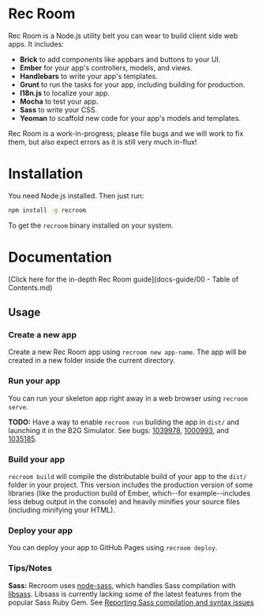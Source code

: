 # Rec Room

Rec Room is a Node.js utility belt you can wear to build client side web apps.
It includes:

 * **Brick** to add components like appbars and buttons to your UI.
 * **Ember** for your app's controllers, models, and views.
 * **Handlebars** to write your app's templates.
 * **Grunt** to run the tasks for your app, including building for production.
 * **I18n.js** to localize your app.
 * **Mocha** to test your app.
 * **Sass** to write your CSS.
 * **Yeoman** to scaffold new code for your app's models and templates.

Rec Room is a work-in-progress; please file bugs and we will work to fix them,
but also expect errors as it is still very much in-flux!

# Installation

You need Node.js installed. Then just run:

```bash
npm install -g recroom
```

To get the `recroom` binary installed on your system.

# Documentation
[Click here for the in-depth Rec Room guide](docs-guide/00 - Table of Contents.md)

## Usage

### Create a new app

Create a new Rec Room app using `recroom new app-name`. The app will be created
in a new folder inside the current directory.

### Run your app

You can run your skeleton app right away in a web browser using `recroom serve`.

**TODO:** Have a way to enable `recroom run` building the app in `dist/` and
launching it in the B2G Simulator. See bugs: [1039978][bug 1039978],
[1000993][bug 1000993], and [1035185][bug 1035185].

[bug 1039978]: https://bugzilla.mozilla.org/show_bug.cgi?id=1039978
[bug 1000993]: https://bugzilla.mozilla.org/show_bug.cgi?id=1000993
[bug 1035185]: https://bugzilla.mozilla.org/show_bug.cgi?id=1035185

### Build your app

`recroom build` will compile the distributable build of your app to the `dist/`
folder in your project. This version includes the production version of some
libraries (like the production build of Ember, which--for example--includes
less debug output in the console) and heavily minifies your source files
(including minifying your HTML).

### Deploy your app

You can deploy your app to GitHub Pages using `recroom deploy`.

### Tips/Notes

**Sass:** Recroom uses [node-sass][node-sass], which handles Sass compilation with [libsass][lib-sass]. Libsass is currently lacking some of the latest features from the popular Sass Ruby Gem. See [Reporting Sass compilation and syntax issues][sass-notes]

[lib-sass]: https://github.com/sass/libsass
[sass-notes]: https://github.com/sass/node-sass#reporting-sass-compilation-and-syntax-issues
[node-sass]: https://github.com/sass/node-sass
